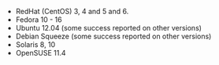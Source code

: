 
* RedHat (CentOS) 3, 4 and 5 and 6.
* Fedora 10 - 16
* Ubuntu 12.04 (some success reported on other versions)
* Debian Squeeze (some success reported on other versions)
* Solaris 8, 10
* OpenSUSE 11.4
